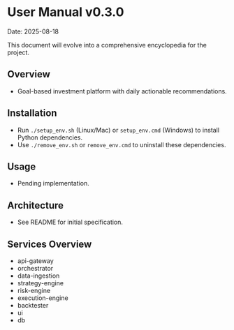 # User Manual v0.3.0

Date: 2025-08-18

This document will evolve into a comprehensive encyclopedia for the project.

## Overview
- Goal-based investment platform with daily actionable recommendations.

## Installation
- Run `./setup_env.sh` (Linux/Mac) or `setup_env.cmd` (Windows) to install Python dependencies.
- Use `./remove_env.sh` or `remove_env.cmd` to uninstall these dependencies.

## Usage
- Pending implementation.

## Architecture
- See README for initial specification.


## Services Overview
- api-gateway
- orchestrator
- data-ingestion
- strategy-engine
- risk-engine
- execution-engine
- backtester
- ui
- db
